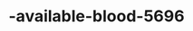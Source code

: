 # -available-blood-5696
<!--![paperfury](https://user-images.githubusercontent.com/110021464/230127759-7e3d92ec-b777-4fc4-b787-fdc25bde0fa1.png)-->
